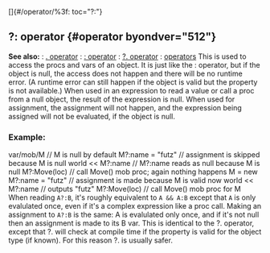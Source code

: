[]{#/operator/%3f: toc="?:"}
## ?: operator {#operator byondver="512"}
**See also:**
:   [. operator](#/operator/%2e)
:   [: operator](#/operator/:)
:   [?. operator](#/operator/%3f%2e)
:   [operators](#/operator)
This is used to access the procs and vars of an object. It is just like
the : operator, but if the object is null, the access does not happen
and there will be no runtime error. (A runtime error can still happen if
the object is valid but the property is not available.)
When used in an expression to read a value or call a proc from a null
object, the result of the expression is null. When used for assignment,
the assignment will not happen, and the expression being assigned will
not be evaluated, if the object is null.
### Example:
var/mob/M // M is null by default M?:name = \"futz\" // assignment is
skipped because M is null world \<\< M?:name // M?:name reads as null
because M is null M?:Move(loc) // call Move() mob proc; again nothing
happens M = new M?:name = \"futz\" // assignment is made because M is
valid now world \<\< M?:name // outputs \"futz\" M?:Move(loc) // call
Move() mob proc for M
When reading `A?:B`, it\'s roughly equivalent to `A && A:B` except that
`A` is only evalulated once, even if it\'s a complex expression like a
proc call. Making an assignment to `A?:B` is the same: A is evalulated
only once, and if it\'s not null then an assignment is made to its B
var.
This is identical to the ?. operator, except that ?. will check at
compile time if the property is valid for the object type (if known).
For this reason ?. is usually safer.